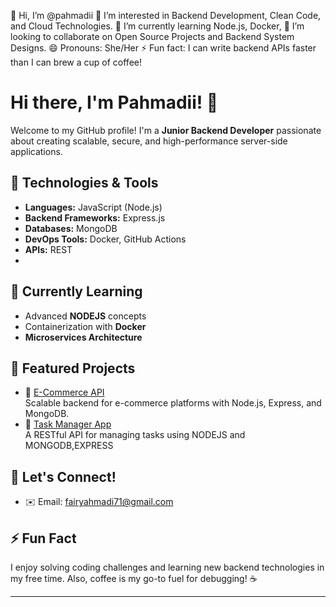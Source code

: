 👋 Hi, I’m @pahmadii
👀 I’m interested in Backend Development, Clean Code, and Cloud Technologies.
🌱 I’m currently learning Node.js, Docker, 
💞️ I’m looking to collaborate on Open Source Projects and Backend System Designs.
😄 Pronouns: She/Her
⚡ Fun fact: I can write backend APIs faster than I can brew a cup of coffee!

# Hi there, I'm Pahmadii! 👋

Welcome to my GitHub profile! I'm a **Junior Backend Developer** passionate about creating scalable, secure, and high-performance server-side applications.

## 🔧 Technologies & Tools
- **Languages:** JavaScript (Node.js) 
- **Backend Frameworks:** Express.js 
- **Databases:** MongoDB 
- **DevOps Tools:** Docker, GitHub Actions  
- **APIs:** REST
- 
## 🌱 Currently Learning
- Advanced **NODEJS** concepts  
- Containerization with **Docker** 
- **Microservices Architecture**

## 🚀 Featured Projects
- 🔗 [E-Commerce API](https://github.com/pahmadii/store-api)  
  Scalable backend for e-commerce platforms with Node.js, Express, and MongoDB.
- 🔗 [Task Manager App](https://github.com/pahmadii/task-manager)  
  A RESTful API for managing tasks using NODEJS and MONGODB,EXPRESS

## 💬 Let's Connect!
- ✉️ Email: fairyahmadi71@gmail.com 

## ⚡ Fun Fact
I enjoy solving coding challenges and learning new backend technologies in my free time. Also, coffee is my go-to fuel for debugging! ☕

---



